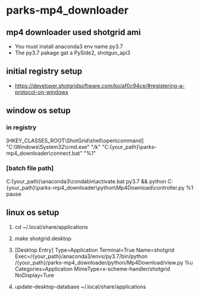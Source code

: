 # parks-mp4_downloader
## mp4 downloader used shotgrid ami
- You must install anaconda3 env name py3.7
- The py3.7 pakage gat a PySide2, shotgun_api3

## initial registry setup
- https://developer.shotgridsoftware.com/ko/af0c94ce/#registering-a-protocol-on-windows

## window os setup
### in registry
[HKEY_CLASSES_ROOT\ShotGrid\shell\open\command]
"C:\Windows\System32\cmd.exe" "/k" "C:\{your_path}\parks-mp4_downloader\connect.bat" "%1"

### [batch file path]
C:\{your_path}\anaconda3\condabin\activate.bat py3.7 && python C:\{your_path}\parks-mp4_downloader\python\Mp4Download\controller.py %1
pause

## linux os setup
1. cd ~/.local/share/applications
2.  make shotgrid.desktop
3.  [Desktop Entry]
Type=Application
Terminal=True
Name=shotgrid
Exec=/{your_path}/anaconda3/envs/py3.7/bin/python /{your_path}/parks-mp4_downloader/python/Mp4Download/view.py %u
Categories=Application
MimeType=x-scheme-handler/shotgrid
NoDisplay=Ture

4. update-desktop-database ~/.local/share/applications
